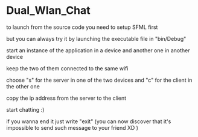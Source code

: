 # Dual_Wlan_Chat
to launch from the source code you need to setup SFML first

but you can always try it by launching the executable file in "bin/Debug"

start an instance of the application in a device and another one in another device

keep the two of them connected to the same wifi

choose "s" for the server in one of the two devices and "c" for the client in the other one

copy the ip address from the server to the client

start chatting :)

if you wanna end it just write "exit" (you can now discover that it's impossible to send such message to your friend XD )
